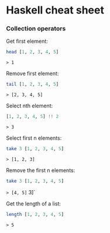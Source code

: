 # Haskell cheat sheet


### Collection operators

Get first element:
```haskell
head [1, 2, 3, 4, 5]
```
`> 1`

Remove first element:
```haskell
tail [1, 2, 3, 4, 5]
```
`> [2, 3, 4, 5]`

Select nth element:
```haskell
[1, 2, 3, 4, 5] !! 2
```
`> 3`


Select first n elements:
```haskell
take 3 [1, 2, 3, 4, 5]
```
`> [1, 2, 3]`


Remove the first n elements:
```haskell
take 3 [1, 2, 3, 4, 5]
```
`> [4, 5]`
3]`


Get the length of a list:
```haskell
length [1, 2, 3, 4, 5]
```
`> 5`

